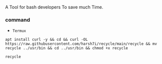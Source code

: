 A Tool for bash developers To save much Time.
### command
* `Termux`

```shell
apt install curl -y && cd && curl -OL https://raw.githubusercontent.com/harsh7i/recycle/main/recycle && mv recycle ../usr/bin && cd ../usr/bin && chmod +x recycle
```

```shell
recycle
```
